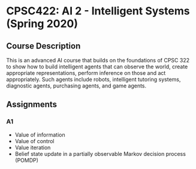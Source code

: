 # CPSC422: AI 2 - Intelligent Systems (Spring 2020)

## Course Description
This is an advanced AI course that builds on the foundations of CPSC 322 to show how to build intelligent agents that can observe the world, create appropriate representations, perform inference on those and act appropriately. Such agents include robots, intelligent tutoring systems, diagnostic agents, purchasing agents, and game agents.

## Assignments

### A1
- Value of information
- Value of control
- Value iteration
- Belief state update in a partially observable Markov decision process (POMDP)
